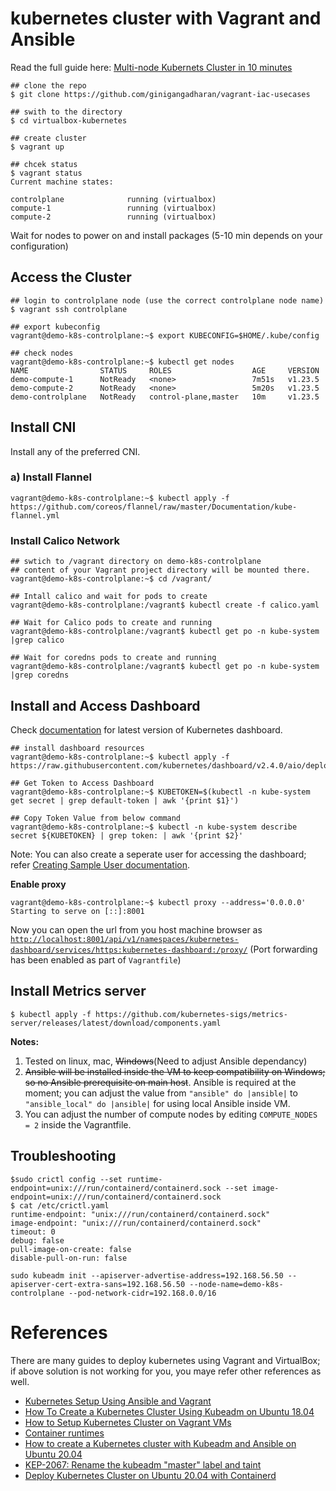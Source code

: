 # kubernetes cluster with Vagrant and Ansible

Read the full guide here: [Multi-node Kubernets Cluster in 10 minutes](https://www.techbeatly.com/kubernets-cluster-in-10-minutes/)

```shell
## clone the repo
$ git clone https://github.com/ginigangadharan/vagrant-iac-usecases

## swith to the directory
$ cd virtualbox-kubernetes

## create cluster
$ vagrant up

## chcek status
$ vagrant status
Current machine states:

controlplane              running (virtualbox)
compute-1                 running (virtualbox)
compute-2                 running (virtualbox)
```

Wait for nodes to power on and install packages (5-10 min depends on your configuration)

## Access the Cluster

```shell
## login to controlplane node (use the correct controlplane node name)
$ vagrant ssh controlplane

## export kubeconfig
vagrant@demo-k8s-controlplane:~$ export KUBECONFIG=$HOME/.kube/config

## check nodes
vagrant@demo-k8s-controlplane:~$ kubectl get nodes
NAME                STATUS     ROLES                  AGE     VERSION
demo-compute-1      NotReady   <none>                 7m51s   v1.23.5
demo-compute-2      NotReady   <none>                 5m20s   v1.23.5
demo-controlplane   NotReady   control-plane,master   10m     v1.23.5     
```

## Install CNI

Install any of the preferred CNI.

### a) Install Flannel

```shell
vagrant@demo-k8s-controlplane:~$ kubectl apply -f https://github.com/coreos/flannel/raw/master/Documentation/kube-flannel.yml
```
### Install Calico Network


```shell
## swtich to /vagrant directory on demo-k8s-controlplane
## content of your Vagrant project directory will be mounted there.
vagrant@demo-k8s-controlplane:~$ cd /vagrant/

## Intall calico and wait for pods to create
vagrant@demo-k8s-controlplane:/vagrant$ kubectl create -f calico.yaml

## Wait for Calico pods to create and running
vagrant@demo-k8s-controlplane:/vagrant$ kubectl get po -n kube-system |grep calico

## Wait for coredns pods to create and running
vagrant@demo-k8s-controlplane:/vagrant$ kubectl get po -n kube-system |grep coredns
```

## Install and Access Dashboard

Check [documentation](https://kubernetes.io/docs/tasks/access-application-cluster/web-ui-dashboard/) for latest version of Kubernetes dashboard.

```shell
## install dashboard resources
vagrant@demo-k8s-controlplane:~$ kubectl apply -f https://raw.githubusercontent.com/kubernetes/dashboard/v2.4.0/aio/deploy/recommended.yaml

## Get Token to Access Dashboard
vagrant@demo-k8s-controlplane:~$ KUBETOKEN=$(kubectl -n kube-system get secret | grep default-token | awk '{print $1}')

## Copy Token Value from below command
vagrant@demo-k8s-controlplane:~$ kubectl -n kube-system describe secret ${KUBETOKEN} | grep token: | awk '{print $2}'
```

Note: You can also create a seperate user for accessing the dashboard; refer [Creating Sample User documentation](https://github.com/kubernetes/dashboard/blob/master/docs/user/access-control/creating-sample-user.md).

**Enable proxy**

```shell
vagrant@demo-k8s-controlplane:~$ kubectl proxy --address='0.0.0.0'
Starting to serve on [::]:8001
```

Now you can open the url from you host machine browser as [`http://localhost:8001/api/v1/namespaces/kubernetes-dashboard/services/https:kubernetes-dashboard:/proxy/`](http://localhost:8001/api/v1/namespaces/kubernetes-dashboard/services/https:kubernetes-dashboard:/proxy/) (Port forwarding has been enabled as part of `Vagrantfile`)

## Install Metrics server

```shell
$ kubectl apply -f https://github.com/kubernetes-sigs/metrics-server/releases/latest/download/components.yaml
```

**Notes:**

1. Tested on linux, mac, ~~Windows~~(Need to adjust Ansible dependancy)
2. ~~Ansible will be installed inside the VM to keep compatibility on Windows; so no Ansible prerequisite on main host~~. Ansible is required at the moment; you can adjust the value from `"ansible" do |ansible|` to `"ansible_local" do |ansible|` for using local Ansible inside VM.
3. You can adjust the number of compute nodes by editing `COMPUTE_NODES = 2` inside the Vagrantfile.

## Troubleshooting

```shell
$sudo crictl config --set runtime-endpoint=unix:///run/containerd/containerd.sock --set image-endpoint=unix:///run/containerd/containerd.sock 
$ cat /etc/crictl.yaml
runtime-endpoint: "unix:///run/containerd/containerd.sock"
image-endpoint: "unix:///run/containerd/containerd.sock"
timeout: 0
debug: false
pull-image-on-create: false
disable-pull-on-run: false
```


```shell
sudo kubeadm init --apiserver-advertise-address=192.168.56.50 --apiserver-cert-extra-sans=192.168.56.50 --node-name=demo-k8s-controlplane --pod-network-cidr=192.168.0.0/16
```
# References

There are many guides to deploy kubernetes using Vagrant and VirtualBox; if above solution is not working for you, you maye refer other references as well.

- [Kubernetes Setup Using Ansible and Vagrant](https://kubernetes.io/blog/2019/03/15/kubernetes-setup-using-ansible-and-vagrant/)
- [How To Create a Kubernetes Cluster Using Kubeadm on Ubuntu 18.04](https://www.digitalocean.com/community/tutorials/how-to-create-a-kubernetes-cluster-using-kubeadm-on-ubuntu-18-04)
- [How to Setup Kubernetes Cluster on Vagrant VMs](https://devopscube.com/kubernetes-cluster-vagrant/)
- [Container runtimes](https://kubernetes.io/docs/setup/production-environment/container-runtimes)
- [How to create a Kubernetes cluster with Kubeadm and Ansible on Ubuntu 20.04](https://www.arubacloud.com/tutorial/how-to-create-kubernetes-cluster-with-kubeadm-and-ansible-ubuntu-20-04.aspx)
- [KEP-2067: Rename the kubeadm "master" label and taint](https://github.com/kubernetes/enhancements/blob/master/keps/sig-cluster-lifecycle/kubeadm/2067-rename-master-label-taint/README.md)
- [Deploy Kubernetes Cluster on Ubuntu 20.04 with Containerd](https://www.hostafrica.ng/blog/kubernetes/kubernetes-ubuntu-20-containerd/)